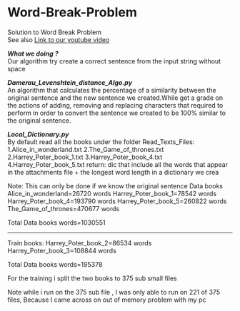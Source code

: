 # Word-Break-Problem
Solution to Word Break Problem<br/>
See also [Link to our youtube video](https://www.youtube.com/watch?v=_9LD5fKJ-90/)

***What we doing ?***<br/>
Our algorithm  try create a correct sentence from the input string without space

***Damerau_Levenshtein_distance_Algo.py***<br/>
An algorithm that calculates the percentage of a similarity between the original sentence and the new sentence we created.While get a grade on the actions of adding, removing and replacing characters that required to perform in order to convert the sentence we created to be 100% similar to the original sentence.

***Local_Dictionary.py***<br/>
By default read all the books under the folder Read_Texts_Files:
    1.Alice_in_wonderland.txt
    2.The_Game_of_thrones.txt
    2.Harrey_Poter_book_1.txt
    3.Harrey_Poter_book_4.txt
    4.Harrey_Poter_book_5.txt
return: dic that include all the words that appear in the attachments file + the longest word length in a dictionary
we crea

Note: This can only be done if we know the original sentence
Data books
Alice_in_wonderland=26720 words 
Harrey_Poter_book_1=78542 words
Harrey_Poter_book_4=193790 words
Harrey_Poter_book_5=260822 words
The_Game_of_thrones=470677 words

Total Data books words=1030551

-----------------------------------
Train books:
Harrey_Poter_book_2=86534 words
Harrey_Poter_book_3=108844 words

Total Data books words=195378

For the training i split the two books to 375 sub small files 

Note
while i run on the 375 sub file ,
I was only able to run on 221 of 375 files, Because I came across on out of memory problem with my pc
